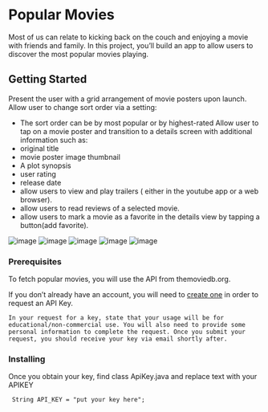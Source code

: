 # Popular Movies

Most of us can relate to kicking back on the couch and enjoying a movie with friends and family. In this project, you’ll build an app to allow users to discover the most popular movies playing.

## Getting Started

Present the user with a grid arrangement of movie posters upon launch.
Allow user to change sort order via a setting:
* The sort order can be by most popular or by highest-rated
Allow user to tap on a movie poster and transition to a details screen with additional information such as:
* original title
* movie poster image thumbnail
* A plot synopsis 
* user rating 
* release date
* allow users to view and play trailers ( either in the youtube app or a web browser).
* allow users to read reviews of a selected movie.
* allow users to mark a movie as a favorite in the details view by tapping a button(add favorite).

![image](https://drive.google.com/file/d/13mKVvA0zsS8j1XHgBZt5KzNfxPo0K5qb/view?usp=sharing)
![image](https://drive.google.com/file/d/1fa9_Ofj5ZnbAKQlqgxGpT1BKFiAJOdYZ/view?usp=sharing)
![image](https://drive.google.com/file/d/1lgCCCdF10gnEkIGYXQSwAP12wFY7atOq/view?usp=sharing)
![image](https://drive.google.com/file/d/1wz03PDOnYJazrJjk_qygWlFML65AJMAi/view?usp=sharing)
![image](https://drive.google.com/file/d/1l6IHX0or3Hurnc1adVeRYVj2w4e0XxDf/view?usp=sharing)

### Prerequisites

To fetch popular movies, you will use the API from themoviedb.org.

If you don’t already have an account, you will need to [create one](https://www.themoviedb.org/account/signup/) in order to request an API Key.

```
In your request for a key, state that your usage will be for educational/non-commercial use. You will also need to provide some personal information to complete the request. Once you submit your request, you should receive your key via email shortly after.
```

### Installing

Once you obtain your key, find class ApiKey.java and replace text with your APIKEY

```
 String API_KEY = "put your key here";
```






